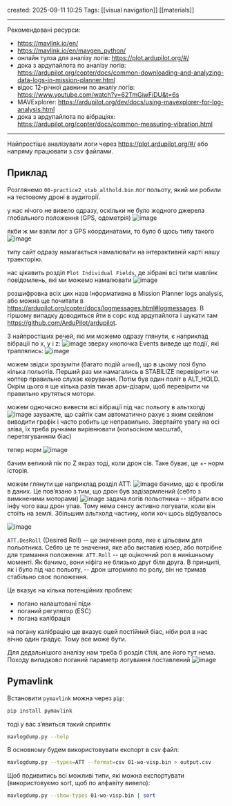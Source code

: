 
created: 2025-09-11  10:25
Tags: [[visual navigation]] [[materials]]

---

Рекомендовані ресурси: 
- https://mavlink.io/en/
- https://mavlink.io/en/mavgen_python/
- онлайн тулза для аналізу логів: https://plot.ardupilot.org/#/
- дока з ардупайлота по аналізу логів: https://ardupilot.org/copter/docs/common-downloading-and-analyzing-data-logs-in-mission-planner.html
- відос 12-річної давнини по аналіу логів: https://www.youtube.com/watch?v=62TmGiwFiDU&t=6s
- MAVExplorer: https://ardupilot.org/dev/docs/using-mavexplorer-for-log-analysis.html
- дока з ардупайлота по вібраціях: https://ardupilot.org/copter/docs/common-measuring-vibration.html


---

Найпростіше аналізувати логи через https://plot.ardupilot.org/#/ або напряму працювати з csv файлами.


## Приклад 

Розглянемо `00-practice2_stab_althold.bin` лог польоту, який ми робили на тестовому дроні в аудиторії. 

у нас нічого не вивело одразу, оскільки не було жодного джерела глобального положення (GPS, одометрія)
![image](../../assets/materials2/01-plot.png)

якби ж ми взяли лог з GPS координатами, то було б щось типу такого 
![image](../../assets/materials2/02-example_traj.png)

типу сайт одразу намагається намалювати на інтерактивній карті нашу траекторію. 

нас цікавить розділ `Plot Individual Fields`, де зібрані всі типи мавлінк повідомлень, які ми можемо намалювати
![image](../../assets/materials2/03-individual_fields.png)


розшифровка всіх цих назв інформативна в Mission Planner logs analysis, або
можна ще почитати в
https://ardupilot.org/copter/docs/logmessages.html#logmessages. В гіршому
випадку доводиться йти в сорс код ардупайлота і шукати там
https://github.com/ArduPilot/ardupilot.

З найпростіших речей, які ми можемо одразу глянути, є наприклад вібрації по x, y і z:
![image](../../assets/materials2/04-vibe.png)
зверху кнопочка Events виведе ще події, які траплялись:
![image](../../assets/materials2/05-vibe_w_events.png)

можем звідси зрозуміти (багато подій `armed`), що в цьому лозі було кілька польотів. Перший раз ми намагались
в STABILIZE перевірити чи коптер правильно слухає керування. Потім був один політ в ALT_HOLD. Окрім цього я ще кілька
разів тикав арм-дізарм, щоб перевірити чи правильно крутяться мотори. 

можем одночасно вивести всі вібрації під час польоту в альтхолді
![image](../../assets/materials2/06-all_vibes.png)
зауважте, що сайтік сам автоматично рахує з яким скейлом виводити графік і
часто робить це неправильно. Звертайте увагу на осі зліва, їх треба ручками
вирівнювати (кольосіком масштаб, перетягуванням біас)

тепер норм
![image](../../assets/materials2/07-all_vibes_scaled.png)

бачим великий пік по Z якраз тоді, коли дрон сів. Таке буває, це +- норм історія. 

можем глянути ще наприклад розділ ATT: 
![image](../../assets/materials2/08-att.png)
бачимо, що є пробіли в даних. Це повʼязано з тим, що дрон був задізармлений
(себто з вимкненими моторами)
![image](../../assets/materials2/09-att_events.png)
задача логів польотника -- зібрати всю інфу чого ваш дрон упав. Тому нема сенсу
активно логувати, коли він стоїть на землі. Збільшим альтхолд частину, коли хоч
щось відбувалось 

![image](../../assets/materials2/10-att_zoomed.png)

`ATT.DesRoll` (Desired Roll) -- це значення рола, яке є цільовим для
польотника. Себто це те значення, яке або виставив юзер, або потрібне для
тримання положення. `ATT.Roll` -- це оціночний рол в нинішньому моменті. Як
бачимо, вони ніфіга не близько друг біля друга. В принципі, як і було під час
польоту, -- дрон штормило по ролу, він не тримав стабільно своє положення.

Це вказує на кілька потенційних проблем: 
- погано налаштовані піди
- поганий регулятор (ESC)
- погана калібрація

на погану калібрацію ще вказує оцей постійний біас, ніби рол в нас вічно один градус. Тому все може бути. 

Для дедальнішого аналізу нам треба б розділ `CTUN`, але його тут нема. Походу
випадково поганий параметр логування поставлений
![image](../../assets/materials2/11-log_mask.png)

## Pymavlink


Встановити `pymavlink` можна через `pip`: 

```bash
pip install pymavlink
```

тоді у вас зʼявиться такий сприптік

```bash
mavlogdump.py --help
```

В основному будем використовувати експорт в csv файл: 

```bash
mavlogdump.py --types=ATT --format=csv 01-wo-visp.bin > output.csv
```

Щоб подивитись всі можливі типи, які можна експортувати (використовуємо sort, щоб по алфавіту вивело): 
```bash
mavlogdump.py --show-types 01-wo-visp.bin | sort
```
